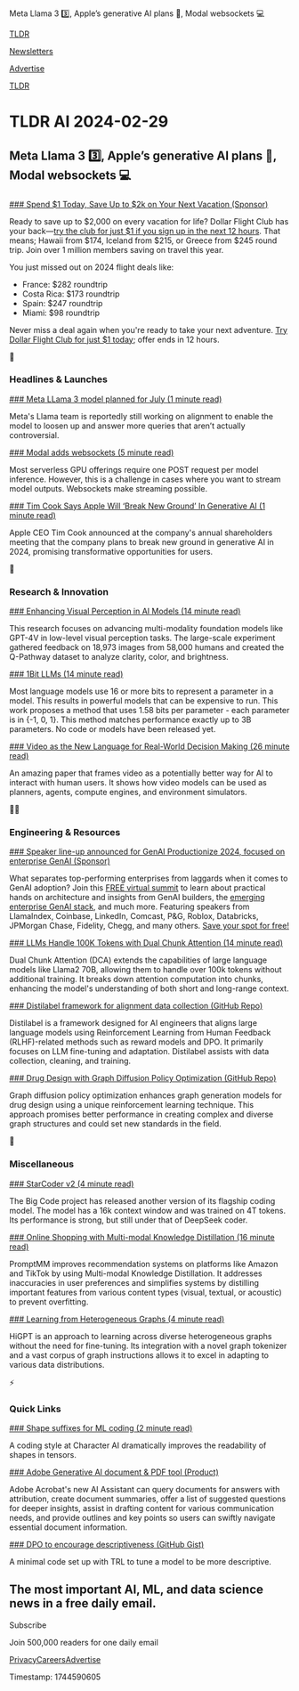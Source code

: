 Meta Llama 3 3️⃣, Apple’s generative AI plans 🤖, Modal websockets 💻

[TLDR](/)

[Newsletters](/newsletters)

[Advertise](https://advertise.tldr.tech/)

[TLDR](/)

# TLDR AI 2024-02-29

## Meta Llama 3 3️⃣, Apple’s generative AI plans 🤖, Modal websockets 💻

### 

[### Spend $1 Today, Save Up to $2k on Your Next Vacation (Sponsor)](https://app.dollarflightclub.com/signup/cheapflights4?utm_source=tldr)

Ready to save up to $2,000 on every vacation for life? Dollar Flight Club has your back—[try the club for just $1 if you sign up in the next 12 hours](https://app.dollarflightclub.com/signup/cheapflights4?utm_source=tldr). That means; Hawaii from $174, Iceland from $215, or Greece from $245 round trip. Join over 1 million members saving on travel this year.

You just missed out on 2024 flight deals like:

* France: $282 roundtrip
* Costa Rica: $173 roundtrip
* Spain: $247 roundtrip
* Miami: $98 roundtrip

Never miss a deal again when you're ready to take your next adventure. [Try Dollar Flight Club for just $1 today](https://app.dollarflightclub.com/signup/cheapflights4?utm_source=tldr); offer ends in 12 hours.

🚀

### Headlines & Launches

[### Meta LLama 3 model planned for July (1 minute read)](https://www.reuters.com/technology/meta-plans-launch-new-ai-language-model-llama-3-july-information-reports-2024-02-28/?utm_source=tldrai)

Meta's Llama team is reportedly still working on alignment to enable the model to loosen up and answer more queries that aren’t actually controversial.

[### Modal adds websockets (5 minute read)](https://modal.com/blog/websocket-launch?utm_source=tldrai)

Most serverless GPU offerings require one POST request per model inference. However, this is a challenge in cases where you want to stream model outputs. Websockets make streaming possible.

[### Tim Cook Says Apple Will ‘Break New Ground’ In Generative AI (1 minute read)](https://www.macrumors.com/2024/02/28/tim-cook-apple-generative-ai-break-new-ground/?utm_source=tldrai)

Apple CEO Tim Cook announced at the company's annual shareholders meeting that the company plans to break new ground in generative AI in 2024, promising transformative opportunities for users.

🧠

### Research & Innovation

[### Enhancing Visual Perception in AI Models (14 minute read)](https://arxiv.org/abs/2311.06783v1?utm_source=tldrai)

This research focuses on advancing multi-modality foundation models like GPT-4V in low-level visual perception tasks. The large-scale experiment gathered feedback on 18,973 images from 58,000 humans and created the Q-Pathway dataset to analyze clarity, color, and brightness.

[### 1Bit LLMs (14 minute read)](https://arxiv.org/abs/2402.17764?utm_source=tldrai)

Most language models use 16 or more bits to represent a parameter in a model. This results in powerful models that can be expensive to run. This work proposes a method that uses 1.58 bits per parameter - each parameter is in {-1, 0, 1}. This method matches performance exactly up to 3B parameters. No code or models have been released yet.

[### Video as the New Language for Real-World Decision Making (26 minute read)](https://arxiv.org/abs/2402.17139?utm_source=tldrai)

An amazing paper that frames video as a potentially better way for AI to interact with human users. It shows how video models can be used as planners, agents, compute engines, and environment simulators.

👨‍💻

### Engineering & Resources

[### Speaker line-up announced for GenAI Productionize 2024, focused on enterprise GenAI (Sponsor)](https://www.rungalileo.io/genai-productionize-2024?utm_medium=paid&amp;utm_source=tldr_ai&amp;utm_campaign=sponsorship)

What separates top-performing enterprises from laggards when it comes to GenAI adoption? Join this [FREE virtual summit](https://www.rungalileo.io/genai-productionize-2024?utm_medium=paid&utm_source=tldr_ai&utm_campaign=sponsorship) to learn about practical hands on architecture and insights from GenAI builders, the [emerging enterprise GenAI stack](https://www.rungalileo.io/genai-productionize-2024?utm_medium=paid&utm_source=tldr_ai&utm_campaign=sponsorship), and much more. Featuring speakers from LlamaIndex, Coinbase, LinkedIn, Comcast, P&G, Roblox, Databricks, JPMorgan Chase, Fidelity, Chegg, and many others. [Save your spot for free!](https://www.rungalileo.io/genai-productionize-2024?utm_medium=paid&utm_source=tldr_ai&utm_campaign=sponsorship)

[### LLMs Handle 100K Tokens with Dual Chunk Attention (14 minute read)](https://github.com/hkunlp/chunkllama?utm_source=tldrai)

Dual Chunk Attention (DCA) extends the capabilities of large language models like Llama2 70B, allowing them to handle over 100k tokens without additional training. It breaks down attention computation into chunks, enhancing the model's understanding of both short and long-range context.

[### Distilabel framework for alignment data collection (GitHub Repo)](https://github.com/argilla-io/distilabel?utm_source=tldrai)

Distilabel is a framework designed for AI engineers that aligns large language models using Reinforcement Learning from Human Feedback (RLHF)-related methods such as reward models and DPO. It primarily focuses on LLM fine-tuning and adaptation. Distilabel assists with data collection, cleaning, and training.

[### Drug Design with Graph Diffusion Policy Optimization (GitHub Repo)](https://github.com/sail-sg/gdpo?utm_source=tldrai)

Graph diffusion policy optimization enhances graph generation models for drug design using a unique reinforcement learning technique. This approach promises better performance in creating complex and diverse graph structures and could set new standards in the field.

🎁

### Miscellaneous

[### StarCoder v2 (4 minute read)](https://huggingface.co/bigcode/starcoder2-15b?utm_source=tldrai)

The Big Code project has released another version of its flagship coding model. The model has a 16k context window and was trained on 4T tokens. Its performance is strong, but still under that of DeepSeek coder.

[### Online Shopping with Multi-modal Knowledge Distillation (16 minute read)](https://arxiv.org/abs/2402.17188v1?utm_source=tldrai)

PromptMM improves recommendation systems on platforms like Amazon and TikTok by using Multi-modal Knowledge Distillation. It addresses inaccuracies in user preferences and simplifies systems by distilling important features from various content types (visual, textual, or acoustic) to prevent overfitting.

[### Learning from Heterogeneous Graphs (4 minute read)](https://higpt-hku.github.io/?utm_source=tldrai)

HiGPT is an approach to learning across diverse heterogeneous graphs without the need for fine-tuning. Its integration with a novel graph tokenizer and a vast corpus of graph instructions allows it to excel in adapting to various data distributions.

⚡️

### Quick Links

[### Shape suffixes for ML coding (2 minute read)](https://medium.com/@NoamShazeer/shape-suffixes-good-coding-style-f836e72e24fd?utm_source=tldrai)

A coding style at Character AI dramatically improves the readability of shapes in tensors.

[### Adobe Generative AI document & PDF tool (Product)](https://www.adobe.com/acrobat/generative-ai-pdf.html?utm_source=tldrai)

Adobe Acrobat's new AI Assistant can query documents for answers with attribution, create document summaries, offer a list of suggested questions for deeper insights, assist in drafting content for various communication needs, and provide outlines and key points so users can swiftly navigate essential document information.

[### DPO to encourage descriptiveness (GitHub Gist)](https://gist.github.com/vwxyzjn/64d91ce0b66b0548f1d2c33e855d168c?utm_source=tldrai)

A minimal code set up with TRL to tune a model to be more descriptive.

## The most important AI, ML, and data science news in a free daily email.

Subscribe

Join 500,000 readers for one daily email

[Privacy](/privacy)[Careers](https://jobs.ashbyhq.com/tldr.tech)[Advertise](/ai/advertise)

Timestamp: 1744590605